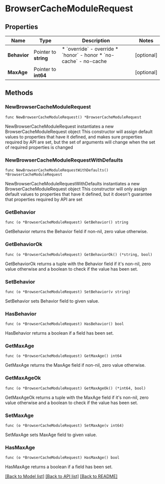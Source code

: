 # BrowserCacheModuleRequest

## Properties

Name | Type | Description | Notes
------------ | ------------- | ------------- | -------------
**Behavior** | Pointer to **string** | * &#x60;override&#x60; - override * &#x60;honor&#x60; - honor * &#x60;no-cache&#x60; - no-cache | [optional] 
**MaxAge** | Pointer to **int64** |  | [optional] 

## Methods

### NewBrowserCacheModuleRequest

`func NewBrowserCacheModuleRequest() *BrowserCacheModuleRequest`

NewBrowserCacheModuleRequest instantiates a new BrowserCacheModuleRequest object
This constructor will assign default values to properties that have it defined,
and makes sure properties required by API are set, but the set of arguments
will change when the set of required properties is changed

### NewBrowserCacheModuleRequestWithDefaults

`func NewBrowserCacheModuleRequestWithDefaults() *BrowserCacheModuleRequest`

NewBrowserCacheModuleRequestWithDefaults instantiates a new BrowserCacheModuleRequest object
This constructor will only assign default values to properties that have it defined,
but it doesn't guarantee that properties required by API are set

### GetBehavior

`func (o *BrowserCacheModuleRequest) GetBehavior() string`

GetBehavior returns the Behavior field if non-nil, zero value otherwise.

### GetBehaviorOk

`func (o *BrowserCacheModuleRequest) GetBehaviorOk() (*string, bool)`

GetBehaviorOk returns a tuple with the Behavior field if it's non-nil, zero value otherwise
and a boolean to check if the value has been set.

### SetBehavior

`func (o *BrowserCacheModuleRequest) SetBehavior(v string)`

SetBehavior sets Behavior field to given value.

### HasBehavior

`func (o *BrowserCacheModuleRequest) HasBehavior() bool`

HasBehavior returns a boolean if a field has been set.

### GetMaxAge

`func (o *BrowserCacheModuleRequest) GetMaxAge() int64`

GetMaxAge returns the MaxAge field if non-nil, zero value otherwise.

### GetMaxAgeOk

`func (o *BrowserCacheModuleRequest) GetMaxAgeOk() (*int64, bool)`

GetMaxAgeOk returns a tuple with the MaxAge field if it's non-nil, zero value otherwise
and a boolean to check if the value has been set.

### SetMaxAge

`func (o *BrowserCacheModuleRequest) SetMaxAge(v int64)`

SetMaxAge sets MaxAge field to given value.

### HasMaxAge

`func (o *BrowserCacheModuleRequest) HasMaxAge() bool`

HasMaxAge returns a boolean if a field has been set.


[[Back to Model list]](../README.md#documentation-for-models) [[Back to API list]](../README.md#documentation-for-api-endpoints) [[Back to README]](../README.md)


